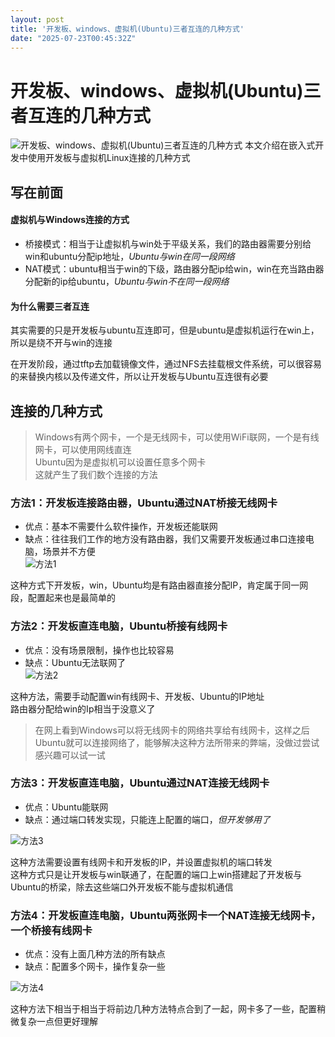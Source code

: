 ```yaml
---
layout: post
title: '开发板、windows、虚拟机(Ubuntu)三者互连的几种方式'
date: "2025-07-23T00:45:32Z"
---
```

开发板、windows、虚拟机(Ubuntu)三者互连的几种方式
================================

![开发板、windows、虚拟机(Ubuntu)三者互连的几种方式](https://img2024.cnblogs.com/blog/3387724/202507/3387724-20250723083130852-1602390916.png) 本文介绍在嵌入式开发中使用开发板与虚拟机Linux连接的几种方式

写在前面
----

#### 虚拟机与Windows连接的方式

*   桥接模式：相当于让虚拟机与win处于平级关系，我们的路由器需要分别给win和ubuntu分配ip地址，_Ubuntu与win在同一段网络_
*   NAT模式：ubuntu相当于win的下级，路由器分配ip给win，win在充当路由器分配新的ip给ubuntu，_Ubuntu与win不在同一段网络_

#### 为什么需要三者互连

其实需要的只是开发板与ubuntu互连即可，但是ubuntu是虚拟机运行在win上，所以是绕不开与win的连接

在开发阶段，通过tftp去加载镜像文件，通过NFS去挂载根文件系统，可以很容易的来替换内核以及传递文件，所以让开发板与Ubuntu互连很有必要

连接的几种方式
-------

> Windows有两个网卡，一个是无线网卡，可以使用WiFi联网，一个是有线网卡，可以使用网线直连  
> Ubuntu因为是虚拟机可以设置任意多个网卡  
> 这就产生了我们数个连接的方法

### 方法1：开发板连接路由器，Ubuntu通过NAT桥接无线网卡

*   优点：基本不需要什么软件操作，开发板还能联网
*   缺点：往往我们工作的地方没有路由器，我们又需要开发板通过串口连接电脑，场景并不方便  
    ![方法1](https://img2024.cnblogs.com/blog/3387724/202507/3387724-20250723083030911-1288869681.png)

这种方式下开发板，win，Ubuntu均是有路由器直接分配IP，肯定属于同一网段，配置起来也是最简单的

### 方法2：开发板直连电脑，Ubuntu桥接有线网卡

*   优点：没有场景限制，操作也比较容易
*   缺点：Ubuntu无法联网了  
    ![方法2](https://img2024.cnblogs.com/blog/3387724/202507/3387724-20250723083038979-22348717.png)

这种方法，需要手动配置win有线网卡、开发板、Ubuntu的IP地址  
路由器分配给win的Ip相当于没意义了

> 在网上看到Windows可以将无线网卡的网络共享给有线网卡，这样之后Ubuntu就可以连接网络了，能够解决这种方法所带来的弊端，没做过尝试感兴趣可以试一试

### 方法3：开发板直连电脑，Ubuntu通过NAT连接无线网卡

*   优点：Ubuntu能联网
*   缺点：通过端口转发实现，只能连上配置的端口，_但开发够用了_

![方法3](https://img2024.cnblogs.com/blog/3387724/202507/3387724-20250723083046146-836981719.png)

这种方法需要设置有线网卡和开发板的IP，并设置虚拟机的端口转发  
这种方式只是让开发板与win联通了，在配置的端口上win搭建起了开发板与Ubuntu的桥梁，除去这些端口外开发板不能与虚拟机通信

### 方法4：开发板直连电脑，Ubuntu两张网卡一个NAT连接无线网卡，一个桥接有线网卡

*   优点：没有上面几种方法的所有缺点
*   缺点：配置多个网卡，操作复杂一些

![方法4](https://img2024.cnblogs.com/blog/3387724/202507/3387724-20250723083053769-943445959.png)

这种方法下相当于相当于将前边几种方法特点合到了一起，网卡多了一些，配置稍微复杂一点但更好理解